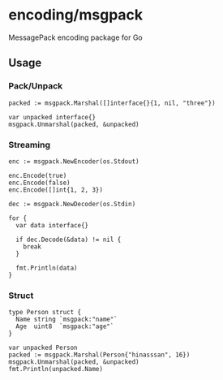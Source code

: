 # encoding/msgpack

MessagePack encoding package for Go

## Usage

### Pack/Unpack
    packed := msgpack.Marshal([]interface{}{1, nil, "three"})

    var unpacked interface{}
    msgpack.Unmarshal(packed, &unpacked)

### Streaming
    enc := msgpack.NewEncoder(os.Stdout)

    enc.Encode(true)
    enc.Encode(false)
    enc.Encode([]int{1, 2, 3})

    dec := msgpack.NewDecoder(os.Stdin)

    for {
      var data interface{}
      
      if dec.Decode(&data) != nil {
        break
      }

      fmt.Println(data)
    }

### Struct

    type Person struct {
      Name string `msgpack:"name"`
      Age  uint8  `msgpack:"age"`
    }

    var unpacked Person
    packed := msgpack.Marshal(Person{"hinasssan", 16})
    msgpack.Unmarshal(packed, &unpacked)
    fmt.Println(unpacked.Name)
    
